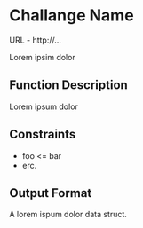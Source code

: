# Challange Name

URL - http://...

Lorem ipsim dolor

## Function Description

Lorem ipsum dolor

## Constraints

- foo <= bar
- erc.

## Output Format

A lorem ispum dolor data struct.
